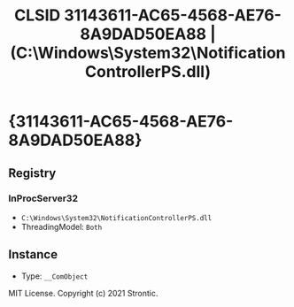 ﻿---
title: "CLSID 31143611-AC65-4568-AE76-8A9DAD50EA88 | (C:\\Windows\\System32\\NotificationControllerPS.dll)"
excerpt: What is COM-Object CLSID 31143611-AC65-4568-AE76-8A9DAD50EA88?
---

# {31143611-AC65-4568-AE76-8A9DAD50EA88}


## Registry


### InProcServer32

* `C:\Windows\System32\NotificationControllerPS.dll`
* ThreadingModel: `Both`

## Instance

* Type: `__ComObject`

MIT License. Copyright (c) 2021 Strontic.


